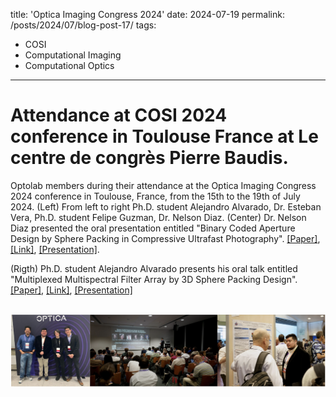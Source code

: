 title: 'Optica Imaging Congress 2024'
date: 2024-07-19
permalink: /posts/2024/07/blog-post-17/
tags:
  - COSI
  - Computational Imaging
  - Computational Optics
---

Attendance at COSI 2024 conference in Toulouse France at Le centre de congrès Pierre Baudis.
======

Optolab members during their attendance at the Optica Imaging Congress 2024 conference in Toulouse, France, from the 15th to the 19th of July 2024. (Left) From left to right Ph.D. student Alejandro Alvarado, Dr. Esteban Vera, Ph.D. student Felipe Guzman, Dr. Nelson Diaz. (Center) Dr. Nelson Diaz presented the oral presentation entitled "Binary Coded Aperture Design by Sphere Packing in Compressive Ultrafast Photography". [[Paper]](https://nelson10.github.io/files/Conference15.pdf), [[Link]](https://opg.optica.org/abstract.cfm?uri=ais-2024-JF3A.4), [[Presentation]](https://nelson10.github.io/files/Presentation_COSI2024.pdf). 

(Rigth) Ph.D. student Alejandro Alvarado presents his oral talk entitled "Multiplexed Multispectral Filter Array by 3D Sphere Packing Design". [[Paper]](https://nelson10.github.io/files/Conference16.pdf), [[Link]](https://opg.optica.org/abstract.cfm?uri=3D-2024-JF2A.8), [[Presentation]](https://nelson10.github.io/files/poster3.pdf) 

<br/><img src='/images/cosi2024.png'>
